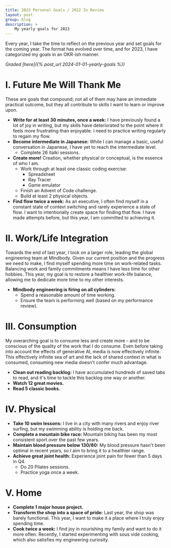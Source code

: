 ```yaml
---
title: 2023 Personal Goals / 2022 In Review
layout: post
group: blog
description: >
    My yearly goals for 2023
---
```


Every year, I take the time to reflect on the previous year and set goals for the coming year. The format has evolved over time, and for 2023, I have categorized my goals in an OKR-ish manner.

*Graded [here]({% post_url 2024-01-01-yearly-goals %})*

# I. Future Me Will Thank Me

These are goals that compound; not all of them may have an immediate practical outcome, but they all contribute to skills I want to learn or improve upon.

* **Write for at least 30 minutes, once a week:** I have previously found a lot of joy in writing, but my skills have deteriorated to the point where it feels more frustrating than enjoyable. I need to practice writing regularly to regain my flow.
* **Become intermediate in Japanese:** While I can manage a basic, useful conversation in Japanese, I have yet to reach the intermediate level.
    - Complete 26 italki sessions.
* **Create more!** Creation, whether physical or conceptual, is the essence of who I am.
    - Work through at least one classic coding exercise:
        + Spreadsheet
        + Ray Tracer
        + Game emulator
    - Finish an Advent of Code challenge.
    - Build at least 2 physical objects.
* **Find flow twice a week:** As an executive, I often find myself in a constant state of context switching and rarely experience a state of flow. I want to intentionally create space for finding that flow. I have made attempts before, but this year, I am committed to achieving it.

# II. Work/Life Integration

Towards the end of last year, I took on a larger role, leading the global engineering team at Mindbody. Given our current position and the progress we need to make, I find myself spending more time on work-related tasks. Balancing work and family commitments means I have less time for other hobbies. This year, my goal is to restore a healthier work-life balance, allowing me to dedicate more time to my other interests.

* **Mindbody engineering is firing on all cylinders:**
    - Spend a reasonable amount of time working.
    - Ensure the team is performing well (based on my performance review).

# III. Consumption

My overarching goal is to consume less and create more - and to be conscious of the quality of the work that I do consume. Even before taking into account the effects of generative AI, media is now effectively infinite. This effectively infinite sea of art and the lack of shared context in what is consumed, consuming new media doesn't confer much advantage.

* **Clean out reading backlog:** I have accumulated hundreds of saved tabs to read, and it's time to tackle this backlog one way or another.
* **Watch 12 great movies.**
* **Read 5 classic books.**

# IV. Physical

* **Take 10 swim lessons:** I live in a city with many rivers and enjoy river surfing, but my swimming ability is holding me back.
* **Complete a mountain bike race:** Mountain biking has been my most consistent sport over the past few years.
* **Maintain blood pressure below 130/80:** My blood pressure hasn't been optimal in recent years, so I aim to bring it to a healthier range.
* **Achieve great joint health:** Experience joint pain for fewer than 5 days in Q4.
    - Do 20 Pilates sessions.
    - Practice yoga once a week.

# V. Home

* **Complete 1 major house project.**
* **Transform the shop into a space of pride:** Last year, the shop was barely functional. This year, I want to make it a place where I truly enjoy spending time.
* **Cook twice a week:** I find joy in nourishing my family and want to do it more often. Recently, I started experimenting with sous vide cooking, which also satisfies my engineering curiosity.
